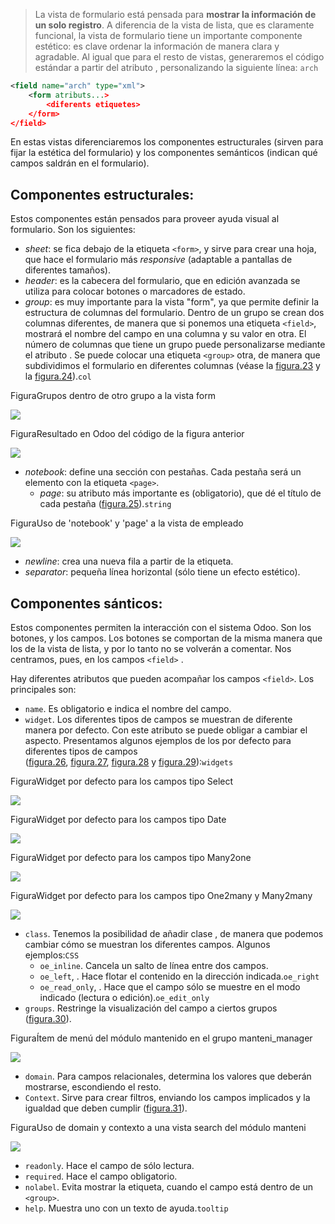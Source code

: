 > La vista de formulario está pensada para **mostrar la información de un solo registro**. A diferencia de la vista de lista, que es claramente funcional, la vista de formulario tiene un importante componente estético: es clave ordenar la información de manera clara y agradable. Al igual que para el resto de vistas, generaremos el código estándar a partir del atributo , personalizando la siguiente línea: `arch`

```xml
<field name="arch" type="xml">
   	<form atributs...>
		<diferents etiquetes>
	</form>
</field>
```


En estas vistas diferenciaremos los componentes estructurales (sirven para fijar la estética del formulario) y los componentes semánticos (indican qué campos saldrán en el formulario).

  
## **Componentes estructurales**:

Estos componentes están pensados para proveer ayuda visual al formulario. Son los siguientes:

- _sheet_: se fica debajo de la etiqueta `<form>`, y sirve para crear una hoja, que hace el formulario más _responsive_ (adaptable a pantallas de diferentes tamaños).
- _header_: es la cabecera del formulario, que en edición avanzada se utiliza para colocar botones o marcadores de estado.
- _group_: es muy importante para la vista "form", ya que permite definir la estructura de columnas del formulario. Dentro de un grupo se crean dos columnas diferentes, de manera que si ponemos una etiqueta `<field>`, mostrará el nombre del campo en una columna y su valor en otra. El número de columnas que tiene un grupo puede personalizarse mediante el atributo . Se puede colocar una etiqueta `<group>` otra, de manera que subdividimos el formulario en diferentes columnas (véase la [figura.23](https://ioc.xtec.cat/materials/FP/Recursos/fp_dam_m10_/web/fp_dam_m10_htmlindex/WebContent/u2/a2/continguts.html#Figura%2043) y la [figura.24](https://ioc.xtec.cat/materials/FP/Recursos/fp_dam_m10_/web/fp_dam_m10_htmlindex/WebContent/u2/a2/continguts.html#Figura%2044)).`col`

FiguraGrupos dentro de otro grupo a la vista form

![](https://ioc.xtec.cat/materials/FP/Recursos/fp_dam_m10_/web/fp_dam_m10_htmlindex/WebContent/u2/media/46.png)

FiguraResultado en Odoo del código de la figura anterior

![](https://ioc.xtec.cat/materials/FP/Recursos/fp_dam_m10_/web/fp_dam_m10_htmlindex/WebContent/u2/media/47.png)

- _notebook_: define una sección con pestañas. Cada pestaña será un elemento con la etiqueta `<page>`.
    - _page_: su atributo más importante es (obligatorio), que dé el título de cada pestaña ([figura.25](https://ioc.xtec.cat/materials/FP/Recursos/fp_dam_m10_/web/fp_dam_m10_htmlindex/WebContent/u2/a2/continguts.html#Figura%2045)).`string`

FiguraUso de 'notebook' y 'page' a la vista de empleado

![](https://ioc.xtec.cat/materials/FP/Recursos/fp_dam_m10_/web/fp_dam_m10_htmlindex/WebContent/u2/media/48.png)

- _newline_: crea una nueva fila a partir de la etiqueta.
- _separator_: pequeña línea horizontal (sólo tiene un efecto estético).

  
## **Componentes sánticos**:

Estos componentes permiten la interacción con el sistema Odoo. Son los botones, y los campos. Los botones se comportan de la misma manera que los de la vista de lista, y por lo tanto no se volverán a comentar. Nos centramos, pues, en los campos `<field>` .

Hay diferentes atributos que pueden acompañar los campos `<field>`. Los principales son:

- `name`. Es obligatorio e indica el nombre del campo.
- `widget`. Los diferentes tipos de campos se muestran de diferente manera por defecto. Con este atributo se puede obligar a cambiar el aspecto. Presentamos algunos ejemplos de los por defecto para diferentes tipos de campos ([figura.26](https://ioc.xtec.cat/materials/FP/Recursos/fp_dam_m10_/web/fp_dam_m10_htmlindex/WebContent/u2/a2/continguts.html#Figura%2046), [figura.27](https://ioc.xtec.cat/materials/FP/Recursos/fp_dam_m10_/web/fp_dam_m10_htmlindex/WebContent/u2/a2/continguts.html#Figura%2047), [figura.28](https://ioc.xtec.cat/materials/FP/Recursos/fp_dam_m10_/web/fp_dam_m10_htmlindex/WebContent/u2/a2/continguts.html#Figura%2048) y [figura.29](https://ioc.xtec.cat/materials/FP/Recursos/fp_dam_m10_/web/fp_dam_m10_htmlindex/WebContent/u2/a2/continguts.html#Figura%2049)):`widgets`

FiguraWidget por defecto para los campos tipo Select

![](https://ioc.xtec.cat/materials/FP/Recursos/fp_dam_m10_/web/fp_dam_m10_htmlindex/WebContent/u2/media/49.png)

FiguraWidget por defecto para los campos tipo Date

![](https://ioc.xtec.cat/materials/FP/Recursos/fp_dam_m10_/web/fp_dam_m10_htmlindex/WebContent/u2/media/50.png)

FiguraWidget por defecto para los campos tipo Many2one

![](https://ioc.xtec.cat/materials/FP/Recursos/fp_dam_m10_/web/fp_dam_m10_htmlindex/WebContent/u2/media/51.png)

FiguraWidget por defecto para los campos tipo One2many y Many2many

![](https://ioc.xtec.cat/materials/FP/Recursos/fp_dam_m10_/web/fp_dam_m10_htmlindex/WebContent/u2/media/52.png)

- `class`. Tenemos la posibilidad de añadir clase , de manera que podemos cambiar cómo se muestran los diferentes campos. Algunos ejemplos:`CSS`
    - `oe_inline`. Cancela un salto de línea entre dos campos.
    - `oe_left`, . Hace flotar el contenido en la dirección indicada.`oe_right`
    - `oe_read_only`, . Hace que el campo sólo se muestre en el modo indicado (lectura o edición).`oe_edit_only`
- `groups`. Restringe la visualización del campo a ciertos grupos ([figura.30](https://ioc.xtec.cat/materials/FP/Recursos/fp_dam_m10_/web/fp_dam_m10_htmlindex/WebContent/u2/a2/continguts.html#Figura%2050)).

FiguraÍtem de menú del módulo mantenido en el grupo manteni_manager

![](https://ioc.xtec.cat/materials/FP/Recursos/fp_dam_m10_/web/fp_dam_m10_htmlindex/WebContent/u2/media/53.png)

- `domain`. Para campos relacionales, determina los valores que deberán mostrarse, escondiendo el resto.
- `Context`. Sirve para crear filtros, enviando los campos implicados y la igualdad que deben cumplir ([figura.31](https://ioc.xtec.cat/materials/FP/Recursos/fp_dam_m10_/web/fp_dam_m10_htmlindex/WebContent/u2/a2/continguts.html#Figura%2051)).


FiguraUso de domain y contexto a una vista search del módulo manteni

![](https://ioc.xtec.cat/materials/FP/Recursos/fp_dam_m10_/web/fp_dam_m10_htmlindex/WebContent/u2/media/54.png)

- `readonly`. Hace el campo de sólo lectura.
- `required`. Hace el campo obligatorio.
- `nolabel`. Evita mostrar la etiqueta, cuando el campo está dentro de un `<group>`.
- `help`. Muestra uno con un texto de ayuda.`tooltip`

